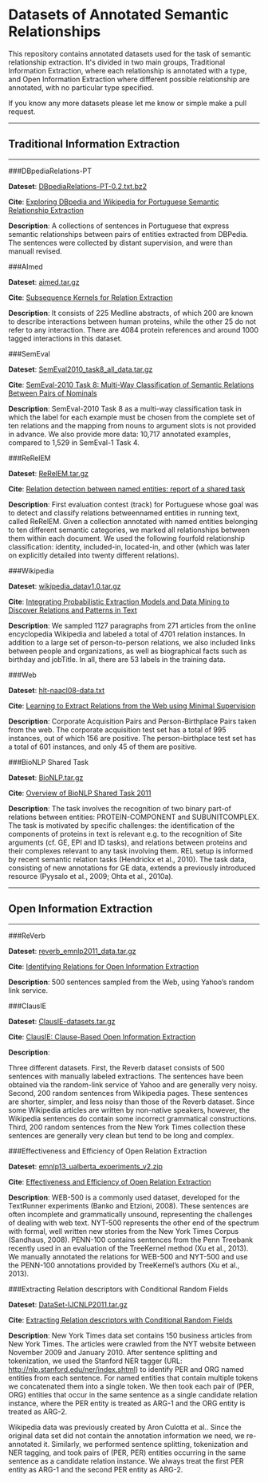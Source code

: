 Datasets of Annotated Semantic Relationships
============================================

This repository contains annotated datasets used for the task of semantic relationship extraction. It's divided in two main groups, Traditional Information Extraction, where each relationship is annotated with a type, and Open Information Extraction where different possible relationship are annotated, with no particular type specified.

If you know any more datasets please let me know or simple make a pull request.

-------

Traditional Information Extraction
-------
-------
###DBpediaRelations-PT

**Dateset**: [DBpediaRelations-PT-0.2.txt.bz2](datasets/DBpediaRelations-PT-0.2.txt.bz2)

**Cite**: [Exploring DBpedia and Wikipedia for Portuguese Semantic Relationship Extraction](papers/minwise-linguamtica-13.pdf)

**Description**: A collections of sentences in Portuguese that express semantic relationships between pairs of entities extracted from
DBPedia. The sentences were collected by distant supervision, and were than manuall revised.



###AImed


**Dateset**: [aimed.tar.gz](datasets/aimed.tar.gz)

**Cite**: [Subsequence Kernels for Relation Extraction](erk-nips-05.pdf)

**Description**: It consists of 225 Medline abstracts, of which 200 are known to describe interactions between human proteins, while the other 25 do not refer to any interaction. There are 4084 protein references and around 1000 tagged interactions in this dataset.






###SemEval

**Dateset**: [SemEval2010_task8_all_data.tar.gz](datasets/SemEval2010_task8_all_data.tar.gz)

**Cite**: [SemEval-2010 Task 8: Multi-Way Classification of Semantic Relations Between Pairs of Nominals](papers/semeval.pdf)

**Description**: SemEval-2010 Task 8 as a multi-way classification task in which the label for each example must be chosen from the complete set of ten relations and the mapping from nouns to argument slots is not provided in advance. We also provide more data: 10,717 annotated examples, compared to 1,529 in SemEval-1 Task 4.




###ReRelEM

**Dateset**: [ReRelEM.tar.gz](datasets/ReRelEM.tar.gz)

**Cite**: [Relation detection between named entities: report of a shared task](papers/FreitasetalSEW2009.pdf)

**Description**: First evaluation contest (track) for Portuguese whose goal was to detect and classify relations betweennamed entities in running text, called ReRelEM. Given a collection annotated with named entities belonging to ten different semantic categories, we marked all relationships between them within each document. We used the following fourfold relationship classification: identity, included-in, located-in, and other (which was later on explicitly detailed into twenty different relations).


###Wikipedia

**Dateset**: [wikipedia_datav1.0.tar.gz](datasets/wikipedia_datav1.0.tar.gz)

**Cite**: [Integrating Probabilistic Extraction Models and Data Mining to Discover Relations and Patterns in Text](papers/culotta06integrating.pdf)

**Description**: We sampled 1127 paragraphs from 271 articles from the online encyclopedia Wikipedia and labeled a total of 4701 relation instances. In addition to a large set of person-to-person relations, we also included links between people and organizations, as well as biographical facts such as birthday and jobTitle. In all, there are 53 labels in the training data.


###Web

**Dateset**: [hlt-naacl08-data.txt](datasets/hlt-naacl08-data.txt)

**Cite**: [Learning to Extract Relations from the Web using Minimal Supervision](papers/bunescu-acl07.pdf)

**Description**: Corporate Acquisition Pairs and Person-Birthplace Pairs taken from the web. The corporate acquisition test set has a total of 995 instances, out of which 156 are positive. The person-birthplace test set has a total of 601 instances, and only 45 of them are positive.



###BioNLP Shared Task

**Dateset**: [BioNLP.tar.gz](datasets/BioNLP.tar.gz)

**Cite**: [Overview of BioNLP Shared Task 2011](papers/W11-1801.pdf)

**Description**: The task involves the recognition of two binary part-of relations between entities: PROTEIN-COMPONENT and SUBUNITCOMPLEX. The task is motivated by specific challenges: the identification of the components of proteins in text is relevant e.g. to the recognition of Site arguments (cf. GE, EPI and ID tasks), and relations between proteins and their complexes relevant to any task involving them. REL setup is informed by recent semantic relation tasks (Hendrickx et al., 2010). The task data, consisting of new annotations for GE data, extends a previously introduced resource (Pyysalo et al., 2009; Ohta et al., 2010a).


----

Open Information Extraction
----
----



###ReVerb

**Dateset**: [reverb_emnlp2011_data.tar.gz](datasets/emnlp2011_data.tar.gz)

**Cite**: [Identifying Relations for Open Information Extraction](papers/Fader-emnlp11.pdf)

**Description**: 500 sentences sampled from the Web, using Yahoo’s random link service.






###ClausIE

**Dateset**: [ClausIE-datasets.tar.gz](datasets/ClausIE-datasets.tar.gz)

**Cite**: [ClausIE: Clause-Based Open Information Extraction](papers/delcorro13clausie.pdf)

**Description**:

Three different datasets. First, the Reverb dataset consists of 500 sentences with manually labeled extractions. The sentences have been obtained via the random-link service of Yahoo and are generally very noisy. Second, 200 random sentences from Wikipedia pages. These sentences are shorter, simpler, and less noisy than those of the Reverb dataset. Since some Wikipedia articles are written by non-native speakers, however, the Wikipedia sentences do contain some incorrect grammatical constructions. Third, 200 random sentences from the New York Times collection these sentences are generally very clean but tend to be long and complex.






###Effectiveness and Efficiency of Open Relation Extraction

**Dateset**: [emnlp13_ualberta_experiments_v2.zip](datasets/emnlp13_ualberta_experiments_v2.zip)

**Cite**: [Effectiveness and Efficiency of Open Relation Extraction](papers/Effectiveness_OIE.pdf)

**Description**: WEB-500 is a commonly used dataset, developed for the TextRunner experiments (Banko and Etzioni, 2008). These sentences are often incomplete and grammatically unsound, representing the challenges of dealing with web text. NYT-500 represents the other end of the spectrum with formal, well written new stories from the New York Times Corpus (Sandhaus, 2008). PENN-100 contains sentences from the Penn Treebank recently used in an evaluation of the TreeKernel method (Xu et al., 2013). We manually annotated the relations for WEB-500 and NYT-500 and use the PENN-100 annotations provided by TreeKernel’s authors (Xu et al., 2013).



###Extracting Relation descriptors with Conditional Random Fields

**Dateset**: [DataSet-IJCNLP2011.tar.gz](datasets/DataSet-IJCNLP2011.tar.gz)

**Cite**: [Extracting Relation descriptors with Conditional Random Fields](papers/rel_descriptors_with_crf.pdf)

**Description**: New York Times data set contains 150 business articles from New York Times. The articles were crawled from the NYT website between November 2009 and January 2010. After sentence splitting and tokenization, we used the Stanford NER tagger (URL: http://nlp.stanford.edu/ner/index.shtml) to identify PER and ORG named entities from each sentence. For named entities that contain multiple tokens we concatenated them into a single token. We then took each pair of (PER, ORG) entities that occur in the same sentence as a single candidate relation instance, where the PER entity is treated as ARG-1 and the ORG entity is treated as ARG-2.

Wikipedia data was previously created by Aron Culotta et al.. Since the original data set did not contain the annotation information we need, we re-annotated it. Similarly, we performed sentence splitting, tokenization and NER tagging, and took pairs of (PER, PER) entities occurring in the same sentence as a candidate relation instance. We always treat the first PER entity as ARG-1 and the second PER entity as ARG-2.
